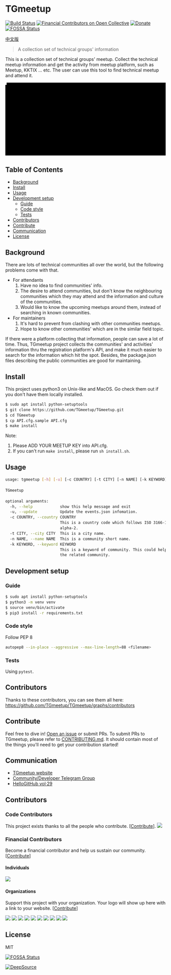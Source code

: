# TGmeetup

[![Build Status](https://api.travis-ci.org/TGmeetup/TGmeetup.svg?branch=master)](https://travis-ci.org/TGmeetup/TGmeetup)
[![Financial Contributors on Open Collective](https://opencollective.com/TGmeetup/all/badge.svg?label=financial+contributors)](https://opencollective.com/TGmeetup) [![Donate](https://img.shields.io/badge/Donate-PayPal-green.svg)](https://www.paypal.me/tgmeetup/5)
[![FOSSA Status](https://app.fossa.io/api/projects/git%2Bgithub.com%2FTGmeetup%2FTGmeetup.svg?type=shield)](https://app.fossa.io/projects/git%2Bgithub.com%2FTGmeetup%2FTGmeetup?ref=badge_shield)

[中文版](documents/README_zh-tw.md)

> A collection set of technical groups' information

This is a collection set of technical groups' meetup. Collect the technical meetup information and get the activity from meetup platform, such as Meetup, KKTIX ... etc. The user can use this tool to find technical meetup and attend it.

![](imgs/output.gif)

## Table of Contents

- [Background](#background)
- [Install](#install)
- [Usage](#usage)
- [Development setup](#development-setup)
    - [Guide](#guide)
    - [Code style](#code-style)
    - [Tests](#tests)
- [Contributors](#contributors)
- [Contribute](#contribute)
- [Communication](#communication)
- [License](#license)


## Background
There are lots of technical communities all over the world, but the following problems come with that.
- For attendants
    1. Have no idea to find communities' info.
    2. The desire to attend communities, but don't know the neighbouring communities which they may attend and the information and culture of the communities.
    3. Would like to know the upcoming meetups around them, instead of searching in known communities.
- For maintainers
    1. It's hard to prevent from clashing with other communities meetups.
    2. Hope to know other communities' which are in the similar field topic.

If there were a platform collecting that information, people can save a lot of time.
Thus, TGmeetup project collects the communities' and activities' information thru the registration platform's API, and make it much easier to search for the information which hit the spot. Besides, the package.json files describing the public communities are good for maintaining.

## Install
This project uses python3 on Unix-like and MacOS. Go check them out if you don't have them locally installed.
```sh
$ sudo apt install python-setuptools
$ git clone https://github.com/TGmeetup/TGmeetup.git
$ cd TGmeetup
$ cp API.cfg.sample API.cfg
$ make install
```
Note: 
1. Please ADD YOUR MEETUP KEY into API.cfg.
2. If you can't run `make install`, please run `sh install.sh`.

## Usage
```sh
usage: tgmeetup [-h] [-u] [-c COUNTRY] [-t CITY] [-n NAME] [-k KEYWORD]

TGmeetup

optional arguments:
  -h, --help            show this help message and exit
  -u, --update          Update the events.json infomation.
  -c COUNTRY, --country COUNTRY
                        This is a country code which follows ISO 3166-1
                        alpha-2.
  -t CITY, --city CITY  This is a city name.
  -n NAME, --name NAME  This is a community short name.
  -k KEYWORD, --keyword KEYWORD
                        This is a keyword of community. This could help find
                        the related community.
```

## Development setup

### Guide
```sh
$ sudo apt install python-setuptools
$ python3 -m venv venv
$ source venv/bin/activate
$ pip3 install -r requirements.txt
```

### Code style
Follow PEP 8
```sh
autopep8 --in-place --aggressive --max-line-length=88 <filename>
```

### Tests
Using `pytest`.

## Contributors
Thanks to these contributors, you can see them all here: https://github.com/TGmeetup/TGmeetup/graphs/contributors

## Contribute
Feel free to dive in! [Open an issue](https://github.com/TGmeetup/TGmeetup/issues/new) or submit PRs.
To submit PRs to TGmeetup, please refer to [CONTRIBUTING.md](CONTRIBUTING.md). It should contain most of the things you'll need to get your contribution started!

## Communication
- [TGmeetup website](https://tgmeetup.github.io/)
- [Community/Developer Telegram Group](https://t.me/tgmeetup)
- [HelloGitHub vol‧29](https://hellogithub.com/periodical/volume/29/#TGmeetup)

## Contributors

### Code Contributors

This project exists thanks to all the people who contribute. [[Contribute](CONTRIBUTING.md)].
<a href="https://github.com/TGmeetup/TGmeetup/graphs/contributors"><img src="https://opencollective.com/TGmeetup/contributors.svg?width=890&button=false" /></a>

### Financial Contributors

Become a financial contributor and help us sustain our community. [[Contribute](https://opencollective.com/TGmeetup/contribute)]

#### Individuals

<a href="https://opencollective.com/TGmeetup"><img src="https://opencollective.com/TGmeetup/individuals.svg?width=890"></a>

#### Organizations

Support this project with your organization. Your logo will show up here with a link to your website. [[Contribute](https://opencollective.com/TGmeetup/contribute)]

<a href="https://opencollective.com/TGmeetup/organization/0/website"><img src="https://opencollective.com/TGmeetup/organization/0/avatar.svg"></a>
<a href="https://opencollective.com/TGmeetup/organization/1/website"><img src="https://opencollective.com/TGmeetup/organization/1/avatar.svg"></a>
<a href="https://opencollective.com/TGmeetup/organization/2/website"><img src="https://opencollective.com/TGmeetup/organization/2/avatar.svg"></a>
<a href="https://opencollective.com/TGmeetup/organization/3/website"><img src="https://opencollective.com/TGmeetup/organization/3/avatar.svg"></a>
<a href="https://opencollective.com/TGmeetup/organization/4/website"><img src="https://opencollective.com/TGmeetup/organization/4/avatar.svg"></a>
<a href="https://opencollective.com/TGmeetup/organization/5/website"><img src="https://opencollective.com/TGmeetup/organization/5/avatar.svg"></a>
<a href="https://opencollective.com/TGmeetup/organization/6/website"><img src="https://opencollective.com/TGmeetup/organization/6/avatar.svg"></a>
<a href="https://opencollective.com/TGmeetup/organization/7/website"><img src="https://opencollective.com/TGmeetup/organization/7/avatar.svg"></a>
<a href="https://opencollective.com/TGmeetup/organization/8/website"><img src="https://opencollective.com/TGmeetup/organization/8/avatar.svg"></a>
<a href="https://opencollective.com/TGmeetup/organization/9/website"><img src="https://opencollective.com/TGmeetup/organization/9/avatar.svg"></a>

## License
MIT


[![FOSSA Status](https://app.fossa.io/api/projects/git%2Bgithub.com%2FTGmeetup%2FTGmeetup.svg?type=large)](https://app.fossa.io/projects/git%2Bgithub.com%2FTGmeetup%2FTGmeetup?ref=badge_large)

[![DeepSource](https://static.deepsource.io/deepsource-badge-light.svg)](https://deepsource.io/gh/TGmeetup/TGmeetup/?ref=repository-badge)
